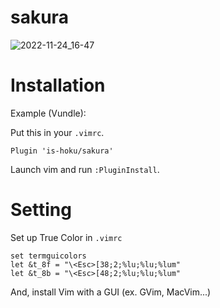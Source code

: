# sakura
![2022-11-24_16-47](https://user-images.githubusercontent.com/52068717/203727649-ccbf4c45-d6ca-49db-93bf-f665ae82b8ae.png)

# Installation
Example (Vundle):   
   
Put this in your ```.vimrc```.
```
Plugin 'is-hoku/sakura'
```
Launch vim and run ```:PluginInstall```.

# Setting
Set up True Color in ```.vimrc```   
```
set termguicolors
let &t_8f = "\<Esc>[38;2;%lu;%lu;%lum"
let &t_8b = "\<Esc>[48;2;%lu;%lu;%lum"
```

And, install Vim with a GUI (ex. GVim, MacVim...)   
